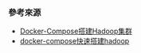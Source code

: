 ### 參考來源
- [Docker-Compose搭建Hadoop集群](https://juejin.cn/post/7102410832729882638)   
- [docker-compose快速搭建hadoop](https://blog.csdn.net/u014320421/article/details/124794820)    

